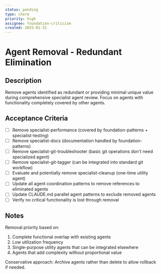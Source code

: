 ```yaml
---
status: pending
type: chore
priority: high
assignee: foundation-criticism
created: 2025-01-31
---
```


# Agent Removal - Redundant Elimination

## Description
Remove agents identified as redundant or providing minimal unique value during comprehensive specialist agent review. Focus on agents with functionality completely covered by other agents.

## Acceptance Criteria
- [ ] Remove specialist-performance (covered by foundation-patterns + specialist-testing)
- [ ] Remove specialist-docs (documentation handled by foundation-patterns)
- [ ] Remove specialist-git-troubleshooter (basic git operations don't need specialized agent)
- [ ] Remove specialist-git-tagger (can be integrated into standard git workflow)
- [ ] Evaluate and potentially remove specialist-cleanup (one-time utility agent)
- [ ] Update all agent coordination patterns to remove references to eliminated agents
- [ ] Update CLAUDE.md parallel agent patterns to exclude removed agents
- [ ] Verify no critical functionality is lost through removal

## Notes
Removal priority based on:
1. Complete functional overlap with existing agents
2. Low utilization frequency
3. Single-purpose utility agents that can be integrated elsewhere
4. Agents that add complexity without proportional value

Conservative approach: Archive agents rather than delete to allow rollback if needed.